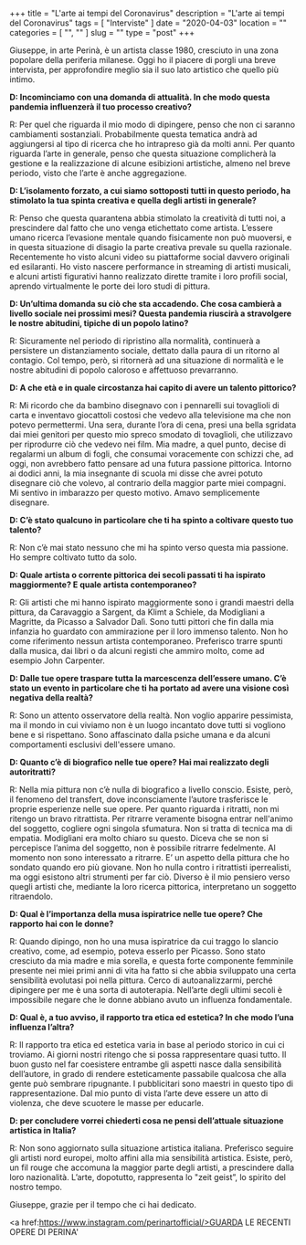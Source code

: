 +++
title = "L'arte ai tempi del Coronavirus"
description = "L'arte ai tempi del Coronavirus"
tags = [ "Interviste" ]
date = "2020-04-03"
location = ""
categories = [
  "",
  ""
]
slug = ""
type = "post"
+++

Giuseppe, in arte Perinà, è un artista classe 1980, cresciuto in una zona popolare della periferia milanese. Oggi ho il piacere di porgli una breve intervista, per approfondire meglio sia il suo lato artistico che quello più intimo. 

<b>D: Incominciamo con una domanda di attualità. In che modo questa pandemia influenzerà il tuo processo creativo?</b>

R: Per quel che riguarda il mio modo di dipingere, penso che non ci saranno cambiamenti sostanziali. Probabilmente questa tematica andrà ad aggiungersi al tipo di ricerca che ho intrapreso già da molti anni. Per quanto riguarda l’arte in generale, penso che questa situazione complicherà la gestione e la realizzazione di alcune esibizioni artistiche, almeno nel breve periodo, visto che l’arte è anche aggregazione.

<b>D: L’isolamento forzato, a cui siamo sottoposti tutti in questo periodo, ha stimolato la tua spinta creativa e quella degli artisti in generale?</b>

R: Penso che questa quarantena abbia stimolato la creatività di tutti noi,
a prescindere dal fatto che uno venga etichettato come artista.
L’essere umano ricerca l’evasione mentale quando fisicamente non può muoversi, e in questa situazione di disagio la parte creativa prevale su quella razionale. Recentemente ho visto alcuni video su piattaforme social davvero originali ed esilaranti. Ho visto nascere performance in streaming di artisti musicali, e alcuni artisti figurativi hanno realizzato dirette tramite i loro profili social, aprendo virtualmente le porte dei loro studi di pittura.

<b>D: Un’ultima domanda su ciò che sta accadendo. Che cosa cambierà a livello sociale nei prossimi mesi? Questa pandemia riuscirà a stravolgere le nostre abitudini, tipiche di un popolo latino?</b>

R: Sicuramente nel periodo di ripristino alla normalità, continuerà a persistere un distanziamento sociale, dettato dalla paura di un ritorno al contagio. Col tempo, però, si ritornerà ad una situazione di normalità e le nostre abitudini di popolo caloroso e affettuoso prevarranno. 

<b>D: A che età e in quale circostanza hai capito di avere un talento pittorico?</b>

R: Mi ricordo che da bambino disegnavo con i pennarelli sui tovaglioli di carta e inventavo giocattoli costosi che vedevo alla televisione ma che non potevo permettermi.  Una sera, durante l’ora di cena, presi una bella sgridata dai miei genitori per questo mio spreco smodato di tovaglioli, che utilizzavo per riprodurre ciò che vedevo nei film. Mia madre, a quel punto, decise di regalarmi un album di fogli, che consumai voracemente con schizzi che, ad oggi, non avrebbero fatto pensare ad una futura passione pittorica. Intorno ai dodici anni, la mia insegnante di scuola mi disse che avrei potuto disegnare ciò che volevo, al contrario della maggior parte miei compagni. Mi sentivo in imbarazzo per questo motivo. Amavo semplicemente disegnare.

<b>D: C’è stato qualcuno in particolare che ti ha spinto a coltivare questo tuo talento?</b>

R: Non c’è mai stato nessuno che mi ha spinto verso questa mia passione. Ho sempre coltivato tutto da solo.

<b>D: Quale artista o corrente pittorica dei secoli passati ti ha ispirato maggiormente? E quale artista contemporaneo?</b>

R: Gli artisti che mi hanno ispirato maggiormente sono i grandi maestri della pittura, da Caravaggio a Sargent, da Klimt a Schiele, da Modigliani a Magritte, da Picasso a Salvador Dalì. Sono tutti pittori che fin dalla mia infanzia ho guardato con ammirazione per il loro immenso talento.
Non ho come riferimento nessun artista contemporaneo. Preferisco trarre spunti dalla musica, dai libri o da alcuni registi che ammiro molto,  come ad esempio John Carpenter.

<b>D: Dalle tue opere traspare tutta la marcescenza dell’essere umano. C’è stato un evento in particolare che ti ha portato ad avere una visione così negativa della realtà?</b>

R: Sono un attento osservatore della realtà. Non voglio apparire pessimista, ma il mondo in cui viviamo non è un luogo incantato dove tutti si vogliono bene e si rispettano. Sono affascinato dalla psiche umana e da alcuni comportamenti esclusivi dell'essere umano.

<b>D: Quanto c’è di biografico nelle tue opere? Hai mai realizzato degli autoritratti?</b>

R: Nella mia pittura non c’è nulla di biografico a livello conscio. Esiste, però,  il fenomeno del transfert, dove inconsciamente l’autore trasferisce le proprie esperienze nelle sue opere. Per quanto riguarda i ritratti, non mi ritengo un bravo ritrattista. Per ritrarre veramente bisogna entrar nell'animo del soggetto, cogliere ogni singola sfumatura. Non si tratta di tecnica ma di empatia. Modigliani era molto chiaro su questo. Diceva che se non si percepisce l’anima del soggetto, non è possibile ritrarre fedelmente.
Al momento non sono interessato a ritrarre. E’ un aspetto della pittura che ho sondato quando ero più giovane. Non ho nulla contro i ritrattisti iperrealisti,  ma oggi esistono altri strumenti per far ciò. Diverso è il mio pensiero verso quegli artisti che, mediante la loro ricerca pittorica, interpretano un soggetto ritraendolo.

<b>D: Qual è l’importanza della musa ispiratrice nelle tue opere? Che rapporto hai con le donne?</b>

R: Quando dipingo, non ho una musa ispiratrice da cui traggo lo slancio creativo, come, ad esempio, poteva esserlo per Picasso. 
Sono stato cresciuto da mia madre e mia sorella, e questa forte componente femminile presente nei miei primi anni di vita ha fatto si che abbia sviluppato una certa sensibilità evolutasi poi nella pittura. Cerco di autoanalizzarmi, perché dipingere per me è una sorta di autoterapia. Nell’arte degli ultimi secoli è impossibile negare che le donne abbiano avuto un influenza fondamentale.

<b>D: Qual è, a tuo avviso, il rapporto tra etica ed estetica? In che modo l’una influenza l’altra?</b>

R: Il rapporto tra etica ed estetica varia in base al periodo storico in cui ci troviamo. Ai giorni nostri ritengo che si possa rappresentare quasi tutto. Il buon gusto nel far coesistere entrambe gli aspetti nasce dalla sensibilità dell’autore, in grado di rendere esteticamente passabile qualcosa che alla gente può sembrare ripugnante. I pubblicitari sono maestri in questo tipo di rappresentazione. Dal mio punto di vista l’arte deve essere un atto di violenza, che deve scuotere le masse per educarle. 

<b>D: per concludere vorrei chiederti cosa ne pensi dell’attuale situazione artistica in Italia?</b>

R: Non sono aggiornato sulla situazione artistica italiana. Preferisco seguire gli artisti nord europei, molto affini alla mia sensibilità artistica. 
Esiste, però, un fil rouge che accomuna la maggior parte degli artisti, a prescindere dalla loro nazionalità. L’arte, dopotutto, rappresenta lo "zeit geist”, lo spirito del nostro tempo.  

Giuseppe, grazie per il tempo che ci hai dedicato.

<a href:https://www.instagram.com/perinartofficial/>GUARDA LE RECENTI OPERE DI PERINA'</a>







